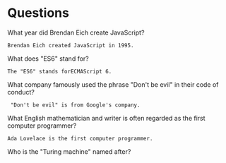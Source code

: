 # Questions

What year did Brendan Eich create JavaScript?

```
Brendan Eich created JavaScript in 1995.
```

What does "ES6" stand for?

```
The "ES6" stands forECMAScript 6.
```

What company famously used the phrase "Don't be evil" in their code of conduct?

```
 "Don't be evil" is from Google's company.
```

What English mathematician and writer is often regarded as the first computer programmer?

```
Ada Lovelace is the first computer programmer.
```

Who is the "Turing machine" named after?

```

```
